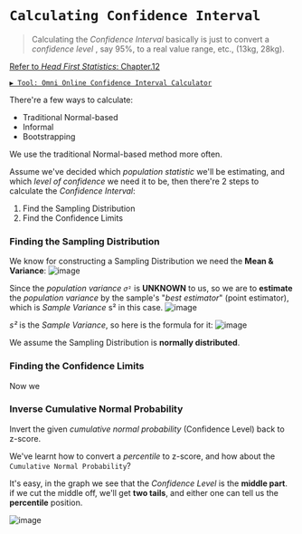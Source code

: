 # `Calculating Confidence Interval`

> Calculating the _Confidence Interval_ basically is just to convert a _confidence level_ , say 95%,  to a real value range, etc., (13kg, 28kg).

[Refer to _Head First Statistics_: Chapter.12](https://github.com/solomonxie/solomonxie.github.io/issues/50#issuecomment-418623355)

[`▶︎ Tool: Omni Online Confidence Interval Calculator`](https://www.omnicalculator.com/statistics/confidence-interval)

There're a few ways to calculate:
- Traditional Normal-based
- Informal
- Bootstrapping

We use the traditional Normal-based method more often.

Assume we've decided which _population statistic_ we'll be estimating, 
and which _level of confidence_ we need it to be,
then there're 2 steps to calculate the _Confidence Interval_:
1. Find the Sampling Distribution
2. Find the Confidence Limits



### Finding the Sampling Distribution
We know for constructing a Sampling Distribution we need the **Mean & Variance**:
![image](https://user-images.githubusercontent.com/14041622/45032478-80ed3100-b084-11e8-89b4-1bcfaeafd732.png)

Since the _population variance_ `𝜎²` is **UNKNOWN** to us,
so we are to **estimate** the _population variance_ by the sample's "_best estimator_" (point estimator), which is _Sample Variance_ s² in this case.
![image](https://user-images.githubusercontent.com/14041622/45032715-138dd000-b085-11e8-9b1a-4f6bfbc4c9b4.png)

_s²_ is the _Sample Variance_, so here is the formula for it:
![image](https://user-images.githubusercontent.com/14041622/45076891-34563400-b11e-11e8-82c1-b68c0c4a6186.png)



We assume the Sampling Distribution is **normally distributed**.

### Finding the Confidence Limits

Now we 



### Inverse Cumulative Normal Probability
Invert the given _cumulative normal probability_ (Confidence Level) back to z-score.

We've learnt how to convert a _percentile_ to z-score, and how about the `Cumulative Normal Probability`?

It's easy, in the graph we see that the _Confidence Level_ is the **middle part**.
if we cut the middle off, we'll get **two tails**, and either one can tell us the **percentile** position.

![image](https://user-images.githubusercontent.com/14041622/45081405-b9931600-b129-11e8-847e-1284ee9e7917.png)

